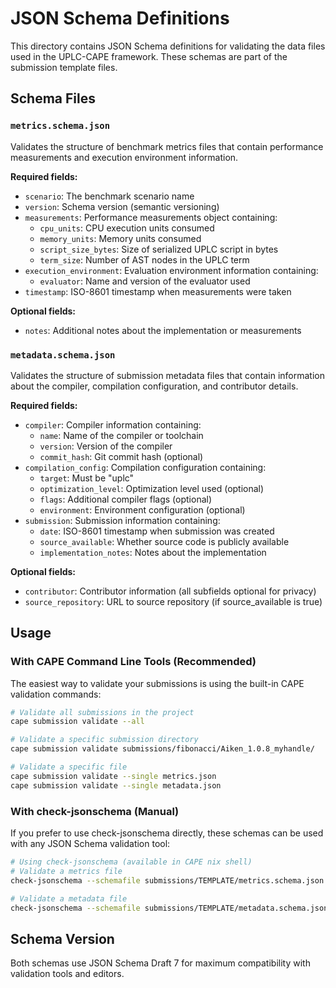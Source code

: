 # JSON Schema Definitions

This directory contains JSON Schema definitions for validating the data files
used in the UPLC-CAPE framework. These schemas are part of the submission
template files.

## Schema Files

### `metrics.schema.json`

Validates the structure of benchmark metrics files that contain performance
measurements and execution environment information.

**Required fields:**

- `scenario`: The benchmark scenario name
- `version`: Schema version (semantic versioning)
- `measurements`: Performance measurements object containing:
  - `cpu_units`: CPU execution units consumed
  - `memory_units`: Memory units consumed
  - `script_size_bytes`: Size of serialized UPLC script in bytes
  - `term_size`: Number of AST nodes in the UPLC term
- `execution_environment`: Evaluation environment information containing:
  - `evaluator`: Name and version of the evaluator used
- `timestamp`: ISO-8601 timestamp when measurements were taken

**Optional fields:**

- `notes`: Additional notes about the implementation or measurements

### `metadata.schema.json`

Validates the structure of submission metadata files that contain information
about the compiler, compilation configuration, and contributor details.

**Required fields:**

- `compiler`: Compiler information containing:
  - `name`: Name of the compiler or toolchain
  - `version`: Version of the compiler
  - `commit_hash`: Git commit hash (optional)
- `compilation_config`: Compilation configuration containing:
  - `target`: Must be "uplc"
  - `optimization_level`: Optimization level used (optional)
  - `flags`: Additional compiler flags (optional)
  - `environment`: Environment configuration (optional)
- `submission`: Submission information containing:
  - `date`: ISO-8601 timestamp when submission was created
  - `source_available`: Whether source code is publicly available
  - `implementation_notes`: Notes about the implementation

**Optional fields:**

- `contributor`: Contributor information (all subfields optional for privacy)
- `source_repository`: URL to source repository (if source_available is true)

## Usage

### With CAPE Command Line Tools (Recommended)

The easiest way to validate your submissions is using the built-in CAPE
validation commands:

```bash
# Validate all submissions in the project
cape submission validate --all

# Validate a specific submission directory
cape submission validate submissions/fibonacci/Aiken_1.0.8_myhandle/

# Validate a specific file
cape submission validate --single metrics.json
cape submission validate --single metadata.json
```

### With check-jsonschema (Manual)

If you prefer to use check-jsonschema directly, these schemas can be used with
any JSON Schema validation tool:

```bash
# Using check-jsonschema (available in CAPE nix shell)
# Validate a metrics file
check-jsonschema --schemafile submissions/TEMPLATE/metrics.schema.json path/to/metrics.json

# Validate a metadata file
check-jsonschema --schemafile submissions/TEMPLATE/metadata.schema.json path/to/metadata.json
```

## Schema Version

Both schemas use JSON Schema Draft 7 for maximum compatibility with validation
tools and editors.
